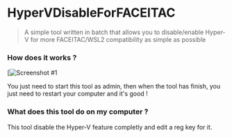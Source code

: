 # HyperVDisableForFACEITAC

> A simple tool written in batch that allows you to disable/enable Hyper-V for more FACEITAC/WSL2 compatibility as simple as possible


### How does it works ?

[![Screenshot #1](https://img.gvbnn.eu/medias/GY32PGsX4i.gif)

You just need to start this tool as admin, then when the tool has finish, you just need to restart your computer and it's good !

### What does this tool do on my computer ? 

This tool disable the Hyper-V feature completly and edit a reg key for it.
